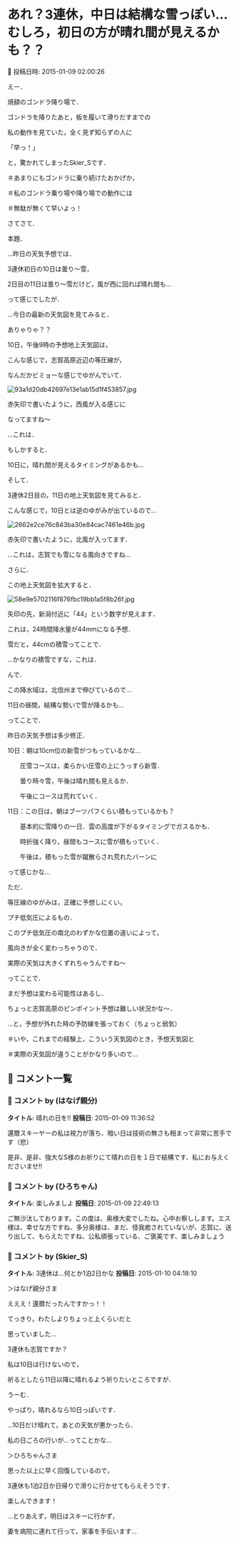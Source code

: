 # あれ？3連休，中日は結構な雪っぽい…むしろ，初日の方が晴れ間が見えるかも？？

📅 投稿日時: 2015-01-09 02:00:26

えー．





焼額のゴンドラ降り場で．


ゴンドラを降りたあと，板を履いて滑りだすまでの


私の動作を見ていた，全く見ず知らずの人に


「早っ！」


と，驚かれてしまったSkier_Sです．





＃あまりにもゴンドラに乗り続けたおかげか，


＃私のゴンドラ乗り場や降り場での動作には


＃無駄が無くて早いよっ！








さてさて．


本題．





…昨日の天気予想では．





3連休初日の10日は曇り～雪，


2日目の11日は曇り～雪だけど，風が西に回れば晴れ間も…





って感じでしたが．


…今日の最新の天気図を見てみると．





ありゃりゃ？？


10日，午後9時の予想地上天気図は，


こんな感じで，志賀高原近辺の等圧線が，


なんだかビミョーな感じでゆがんでいて．




![93a1d20db42697e13e1ab15d1f453857.jpg](images/93a1d20db42697e13e1ab15d1f453857.jpg)




赤矢印で書いたように，西風が入る感じに


なってますね～





…これは．


もしかすると．


10日に，晴れ間が見えるタイミングがあるかも…





そして．


3連休2日目の，11日の地上天気図を見てみると．


こんな感じで，10日とは逆のゆがみが出ているので…




![2662e2ce76c843ba30e84cac7461e46b.jpg](images/2662e2ce76c843ba30e84cac7461e46b.jpg)




赤矢印で書いたように，北風が入ってます．


…これは，志賀でも雪になる風向きですね…





さらに．


この地上天気図を拡大すると．




![58e9e5702116f876fbc19bb1a5f8b26f.jpg](images/58e9e5702116f876fbc19bb1a5f8b26f.jpg)




矢印の先，新潟付近に「44」という数字が見えます．


これは，24時間降水量が44mmになる予想．


雪だと，44cmの積雪ってことで．


…かなりの積雪ですな，これは．


んで．


この降水域は，北信州まで伸びているので…


11日の昼間，結構な勢いで雪が降るかも…





ってことで．


昨日の天気予想は多少修正．





10日：朝は10cm位の新雪がつもっているかな…


　　圧雪コースは，柔らかい圧雪の上にうっすら新雪．


　　曇り時々雪，午後は晴れ間も見えるか．


　　午後にコースは荒れていく．





11日：この日は，朝はブーツパフくらい積もっているかも？


　　基本的に雪降りの一日．雲の高度が下がるタイミングでガスるかも．


　　時折強く降り，昼間もコースに雪が積もっていく．


　　午後は，積もった雪が蹴散らされ荒れたバーンに





って感じかな…


ただ．


等圧線のゆがみは，正確に予想しにくい，


プチ低気圧によるもの．


このプチ低気圧の南北のわずかな位置の違いによって，


風向きが全く変わっちゃうので．


実際の天気は大きくずれちゃうんですね～


ってことで．


まだ予想は変わる可能性はあるし．


ちょっと志賀高原のピンポイント予想は難しい状況かな～．





…と，予想が外れた時の予防線を張っておく（ちょっと弱気）


＃いや，これまでの経験上，こういう天気図のとき，予想天気図と


＃実際の天気図が違うことがかなり多いので…

## 💬 コメント一覧

### 💬 コメント by (はなげ親分)
**タイトル**: 晴れの日を!!
**投稿日**: 2015-01-09 11:36:52

還暦スキーヤーの私は視力が落ち、暗い日は技術の無さも相まって非常に苦手です（悲）

是非、是非、強大なS様のお祈りにて晴れの日を１日で結構です、私にお与えくださいませ!!

### 💬 コメント by (ひろちゃん)
**タイトル**: 楽しみましよ
**投稿日**: 2015-01-09 22:49:13

ご無沙汰しております。この度は、奥様大変でしたね。心中お察しします。エス様は、幸せな方ですね、多分奥様は、まだ、怪我癒されていないが、志賀に、送り出して、もらえたですね、公私頑張っている、ご褒美です、楽しみましょう

### 💬 コメント by (Skier_S)
**タイトル**: 3連休は…何とか1泊2日かな
**投稿日**: 2015-01-10 04:18:10

＞はなげ親分さま

えええ！還暦だったんですかっ！！

てっきり，わたしよりちょっと上くらいだと

思っていました…

3連休も志賀ですか？

私は10日は行けないので，

祈るとしたら11日以降に晴れるよう祈りたいところですが．

うーむ．

やっぱり，晴れるなら10日っぽいです．

…10日だけ晴れて，あとの天気が悪かったら．

私の日ごろの行いが…ってことかな…



＞ひろちゃんさま

思った以上に早く回復しているので，

3連休も1泊2日か日帰りで滑りに行かせてもらえそうです．

楽しんできます！



…とりあえず，明日はスキーに行かず，

妻を病院に連れて行って，家事を手伝います…

